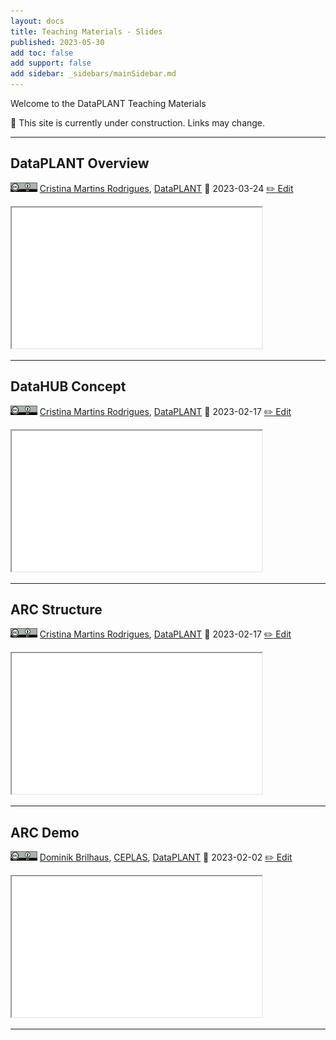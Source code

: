 ```yaml
---
layout: docs
title: Teaching Materials - Slides
published: 2023-05-30
add toc: false
add support: false
add sidebar: _sidebars/mainSidebar.md
---
```


Welcome to the DataPLANT Teaching Materials 

:construction: This site is currently under construction. Links may change.

<hr>

## DataPLANT Overview

<a href="https://creativecommons.org/licenses/by/4.0/"><img src="../img/_logos/CreativeCommons/by.svg" style="height:15px"></a>  [Cristina Martins Rodrigues](https://orcid.org/0000-0002-4849-1537), [DataPLANT](https://nfdi4plants.org/)
📆 2023-03-24
[ :pencil2: Edit](https://github.com/nfdi4plants/nfdi4plants.knowledgebase/blob/main/src/docs/teaching-materials/units/promotion_001_DataPLANT-Overview/promotion_001_DataPLANT-Overview.md)

<iframe src="units/promotion_001_DataPLANT-Overview/promotion_001_DataPLANT-Overview.html" style="height:225px; width:400px;" ></iframe>

<hr>

## DataHUB Concept

<a href="https://creativecommons.org/licenses/by/4.0/"><img src="../img/_logos/CreativeCommons/by.svg" style="height:15px"></a>  [Cristina Martins Rodrigues](https://orcid.org/0000-0002-4849-1537), [DataPLANT](https://nfdi4plants.org/)
📆 2023-02-17
[ :pencil2: Edit](https://github.com/nfdi4plants/nfdi4plants.knowledgebase/blob/main/src/docs/teaching-materials/units/lesson_030_BigPicture_ARC_DataPLANT/lesson_030_BigPicture_ARC_DataPLANT.md)

<iframe src="units/lesson_030_BigPicture_ARC_DataPLANT/lesson_030_BigPicture_ARC_DataPLANT.html" style="height:225px; width:400px;" ></iframe>

<hr>

## ARC Structure

<a href="https://creativecommons.org/licenses/by/4.0/"><img src="../img/_logos/CreativeCommons/by.svg" style="height:15px"></a>  [Cristina Martins Rodrigues](https://orcid.org/0000-0002-4849-1537), [DataPLANT](https://nfdi4plants.org/)
📆 2023-02-17
[ :pencil2: Edit](https://github.com/nfdi4plants/nfdi4plants.knowledgebase/blob/main/src/docs/teaching-materials/units/lesson_022_ARC_structure_DataPLANT/lesson_022_ARC_structure_DataPLANT.md)

<iframe src="units/lesson_022_ARC_structure_DataPLANT/lesson_022_ARC_structure_DataPLANT.html" style="height:225px; width:400px;" ></iframe>

<hr>

## ARC Demo

<a href="https://creativecommons.org/licenses/by/4.0/"><img src="../img/_logos/CreativeCommons/by.svg" style="height:15px"></a>  [Dominik Brilhaus](https://orcid.org/0000-0001-9021-3197), [CEPLAS](ceplas.eu), [DataPLANT](https://nfdi4plants.org/)
📆 2023-02-02
[ :pencil2: Edit](https://github.com/nfdi4plants/nfdi4plants.knowledgebase/blob/main/src/docs/teaching-materials/units/promotion_arc-demo/promotion_arc-demo.md)

<iframe src="units/promotion_arc-demo/promotion_arc-demo.html" style="height:225px; width:400px;" ></iframe>

<hr>
